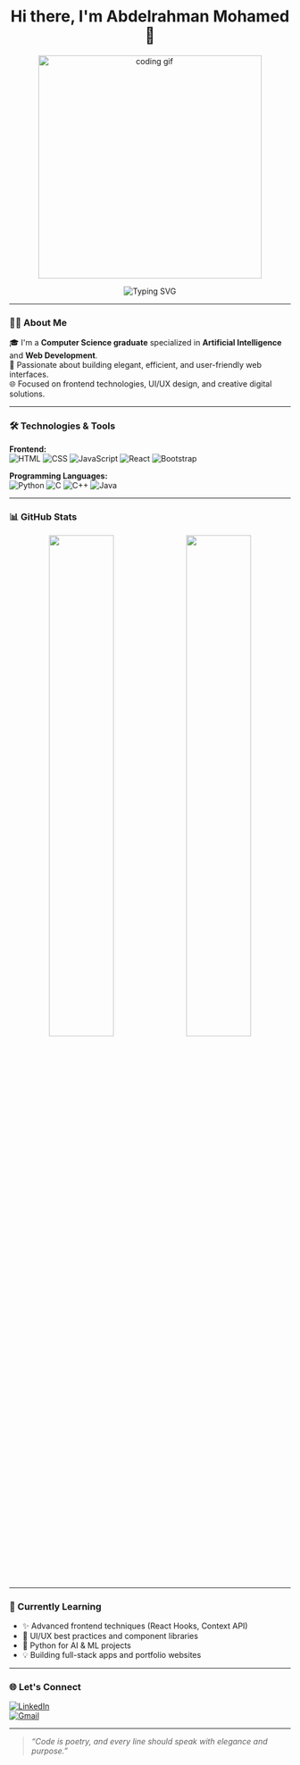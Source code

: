 <!-- Elegant GitHub Profile README for Abdelrahman Mohamed -->

<h1 align="center">Hi there, I'm Abdelrahman Mohamed 👋</h1>
<p align="center">
  <img src="https://media2.giphy.com/media/v1.Y2lkPTZjMDliOTUybTYwMm5hcmNuYWQ2MHlwZ3l1NDZreG9yNmZ2a3lpZjgwcWcxNDl1YiZlcD12MV9naWZzX3NlYXJjaCZjdD1n/8ArzbGWLVNQzRv1aAL/source.gif" width="400" alt="coding gif">
</p>

<p align="center">
  <img src="https://readme-typing-svg.demolab.com?font=Fira+Code&duration=2500&pause=1000&color=2A73C2&center=true&vCenter=true&width=450&lines=Frontend+Web+Developer;AI+Enthusiast;Computer+Science+Graduate" alt="Typing SVG" />
</p>

---

### 👨‍🎓 About Me

🎓 I'm a **Computer Science graduate** specialized in **Artificial Intelligence** and **Web Development**.  
🎯 Passionate about building elegant, efficient, and user-friendly web interfaces.  
🌐 Focused on frontend technologies, UI/UX design, and creative digital solutions.

---

### 🛠️ Technologies & Tools

**Frontend:**  
![HTML](https://img.shields.io/badge/-HTML5-E34F26?style=for-the-badge&logo=html5&logoColor=white)
![CSS](https://img.shields.io/badge/-CSS3-1572B6?style=for-the-badge&logo=css3&logoColor=white)
![JavaScript](https://img.shields.io/badge/-JavaScript-F7DF1E?style=for-the-badge&logo=javascript&logoColor=black)
![React](https://img.shields.io/badge/-React-61DAFB?style=for-the-badge&logo=react&logoColor=black)
![Bootstrap](https://img.shields.io/badge/-Bootstrap-563D7C?style=for-the-badge&logo=bootstrap&logoColor=white)

**Programming Languages:**  
![Python](https://img.shields.io/badge/-Python-3776AB?style=for-the-badge&logo=python&logoColor=white)
![C](https://img.shields.io/badge/-C-00599C?style=for-the-badge&logo=c&logoColor=white)
![C++](https://img.shields.io/badge/-C++-00599C?style=for-the-badge&logo=c%2B%2B&logoColor=white)
![Java](https://img.shields.io/badge/-Java-007396?style=for-the-badge&logo=java&logoColor=white)

---

### 📊 GitHub Stats

<p align="center">
  <img src="https://github-readme-stats.vercel.app/api?username=abdelrahmanmohamed213&show_icons=true&theme=dracula&hide_border=true" width="48%" />
  <img src="https://github-readme-stats.vercel.app/api/top-langs/?username=abdelrahmanmohamed213&layout=compact&theme=dracula&hide_border=true" width="48%" />
</p>

---

### 🧠 Currently Learning

- ✨ Advanced frontend techniques (React Hooks, Context API)
- 🎨 UI/UX best practices and component libraries
- 🤖 Python for AI & ML projects
- 💡 Building full-stack apps and portfolio websites

---

### 🌐 Let's Connect

[![LinkedIn](https://img.shields.io/badge/-LinkedIn-0A66C2?style=for-the-badge&logo=linkedin&logoColor=white)](https://www.linkedin.com/in/abdelrahman-mohamed-445668313/)  
[![Gmail](https://img.shields.io/badge/-abdelrahmanmohamed213@gmail.com-D14836?style=for-the-badge&logo=gmail&logoColor=white)](mailto:abdelrahmanmohamed213@gmail.com)

---

> _“Code is poetry, and every line should speak with elegance and purpose.”_

<!-- Optional Snake animation if enabled -->
<!-- ![Snake animation](https://github.com/abdelrahmanmohamed213/abdelrahmanmohamed213/blob/output/github-contribution-grid-snake.svg) -->
